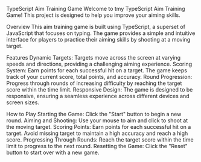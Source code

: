 TypeScript Aim Training Game
Welcome to tmy TypeScript Aim Training Game! This project is designed to help you improve your aiming skills.

Overview
This aim training game is built using TypeScript, a superset of JavaScript that focuses on typing. The game provides a simple and intuitive interface for players to practice their aiming skills by shooting at a moving target.

Features
Dynamic Targets: Targets move across the screen at varying speeds and directions, providing a challenging aiming experience.
Scoring System: Earn points for each successful hit on a target. The game keeps track of your current score, total points, and accuracy.
Round Progression: Progress through rounds of increasing difficulty by reaching the target score within the time limit.
Responsive Design: The game is designed to be responsive, ensuring a seamless experience across different devices and screen sizes.

How to Play
Starting the Game: Click the "Start" button to begin a new round.
Aiming and Shooting: Use your mouse to aim and click to shoot at the moving target.
Scoring Points: Earn points for each successful hit on a target. Avoid missing target to maintain a high accuracy and reach a high score.
Progressing Through Rounds: Reach the target score within the time limit to progress to the next round.
Resetting the Game: Click the "Reset" button to start over with a new game.
